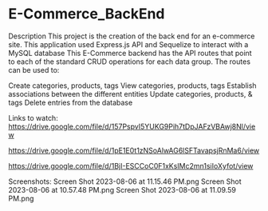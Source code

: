 # E-Commerce_BackEnd

Description 
This project is the creation of the back end for an e-commerce site. This application used Express.js API and Sequelize to interact with a MySQL database
This E-Commerce backend has the API routes that point to each of the standard CRUD operations for each data group. The routes can be used to:

Create categories, products, tags
View categories, products, tags
Establish associations between the different entities
Update categories, products, & tags
Delete entries from the database


Links to watch:  https://drive.google.com/file/d/157PspvI5YUKG9Pih7tDpJAFzVBAwj8Nl/view

https://drive.google.com/file/d/1pE1E0t1zNSoAlwAG6lSFTavapsjRnMa6/view

https://drive.google.com/file/d/1BjI-ESCCoC0F1xKsIMc2mn1siIoXyfot/view

Screenshots: Screen Shot 2023-08-06 at 11.15.46 PM.png
Screen Shot 2023-08-06 at 10.57.48 PM.png
Screen Shot 2023-08-06 at 11.09.59 PM.png